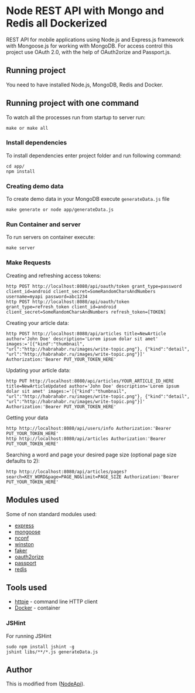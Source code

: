 # Node REST API with Mongo and Redis all Dockerized

REST API for mobile applications using Node.js and Express.js framework with Mongoose.js for working with MongoDB. For access control this project use OAuth 2.0, with the help of OAuth2orize and Passport.js.

## Running project

You need to have installed Node.js, MongoDB, Redis and Docker.

## Running project with one command
To watch all the processes run from startup to server run:
```
make or make all
```

### Install dependencies 

To install dependencies enter project folder and run following command:
```
cd app/
npm install
```

### Creating demo data

To create demo data in your MongoDB execute ```generateData.js``` file 
```
make generate or node app/generateData.js
```

### Run Container and server

To run servers on container execute:
```
make server
```

### Make Requests

Creating and refreshing access tokens:
```
http POST http://localhost:8080/api/oauth/token grant_type=password client_id=android client_secret=SomeRandomCharsAndNumbers username=myapi password=abc1234
http POST http://localhost:8080/api/oauth/token grant_type=refresh_token client_id=android client_secret=SomeRandomCharsAndNumbers refresh_token=[TOKEN]
```

Creating your article data:
```
http POST http://localhost:8080/api/articles title=NewArticle author='John Doe' description='Lorem ipsum dolar sit amet' images:='[{"kind":"thumbnail", "url":"http://habrahabr.ru/images/write-topic.png"}, {"kind":"detail", "url":"http://habrahabr.ru/images/write-topic.png"}]' Authorization:'Bearer PUT_YOUR_TOKEN_HERE'
```

Updating your article data:
```
http PUT http://localhost:8080/api/articles/YOUR_ARTICLE_ID_HERE title=NewArticleUpdated author='John Doe' description='Lorem ipsum dolar sit amet' images:='[{"kind":"thumbnail", "url":"http://habrahabr.ru/images/write-topic.png"}, {"kind":"detail", "url":"http://habrahabr.ru/images/write-topic.png"}]' Authorization:'Bearer PUT_YOUR_TOKEN_HERE'
```

Getting your data 
```
http http://localhost:8080/api/users/info Authorization:'Bearer PUT_YOUR_TOKEN_HERE'
http http://localhost:8080/api/articles Authorization:'Bearer PUT_YOUR_TOKEN_HERE'
```

Searching a word and page your desired page size (optional page size defaults to 2): 
```
http http://localhost:8080/api/articles/pages?search=KEY_WORD&page=PAGE_NO&limit=PAGE_SIZE Authorization:'Bearer PUT_YOUR_TOKEN_HERE'
```

## Modules used

Some of non standard modules used:
* [express](https://www.npmjs.com/package/mongoose)
* [mongoose](https://www.npmjs.com/package/mongoose)
* [nconf](https://www.npmjs.com/package/nconf)
* [winston](https://www.npmjs.com/package/winston)
* [faker](https://www.npmjs.com/package/faker)
* [oauth2orize](https://www.npmjs.com/package/oauth2orize)
* [passport](https://www.npmjs.com/package/passport)
* [redis](https://www.npmjs.com/package/redis)


## Tools used

* [httpie](https://github.com/jkbr/httpie) - command line HTTP client
* [Docker](https://www.docker.com/) - container

### JSHint

For running JSHint  
```
sudo npm install jshint -g
jshint libs/**/*.js generateData.js
```

## Author
This is modified from ([NodeApi](https://github.com/ealeksandrov/NodeAPI)).

